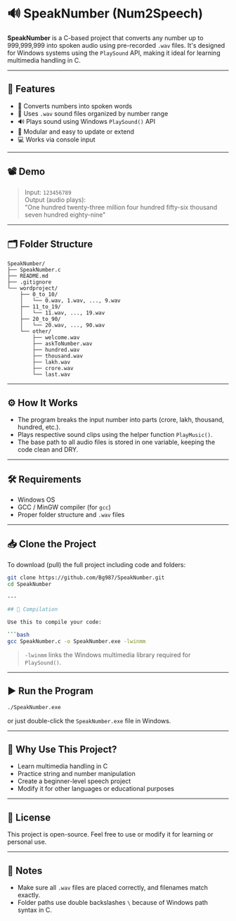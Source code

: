# 🔊 SpeakNumber (Num2Speech)

**SpeakNumber** is a C-based project that converts any number up to 999,999,999 into spoken audio using pre-recorded `.wav` files. It's designed for Windows systems using the `PlaySound` API, making it ideal for learning multimedia handling in C.

---

## 🎯 Features

- 🔢 Converts numbers into spoken words
- 📁 Uses `.wav` sound files organized by number range
- 🔊 Plays sound using Windows `PlaySound()` API
- 🧩 Modular and easy to update or extend
- 💻 Works via console input

---

## 📽️ Demo

> Input: `123456789`  
> Output (audio plays):  
> "One hundred twenty-three million four hundred fifty-six thousand seven hundred eighty-nine"

---

## 🗂️ Folder Structure

```
SpeakNumber/
├── SpeakNumber.c
├── README.md
├── .gitignore
└── wordproject/
    ├── 0_to_10/
    │   └── 0.wav, 1.wav, ..., 9.wav
    ├── 11_to_19/
    │   └── 11.wav, ..., 19.wav
    ├── 20_to_90/
    │   └── 20.wav, ..., 90.wav
    └── other/
        ├── welcome.wav
        ├── askToNumber.wav
        ├── hundred.wav
        ├── thousand.wav
        ├── lakh.wav
        ├── crore.wav
        └── last.wav
```

---

## ⚙️ How It Works

- The program breaks the input number into parts (crore, lakh, thousand, hundred, etc.).
- Plays respective sound clips using the helper function `PlayMusic()`.
- The base path to all audio files is stored in one variable, keeping the code clean and DRY.

---

## 🛠️ Requirements

- Windows OS
- GCC / MinGW compiler (for `gcc`)
- Proper folder structure and `.wav` files

---

## 📥 Clone the Project

To download (pull) the full project including code and folders:

```bash
git clone https://github.com/Bg987/SpeakNumber.git
cd SpeakNumber

---

## 🧪 Compilation

Use this to compile your code:

```bash
gcc SpeakNumber.c -o SpeakNumber.exe -lwinmm
```

> `-lwinmm` links the Windows multimedia library required for `PlaySound()`.

---

## ▶️ Run the Program

```bash
./SpeakNumber.exe
```

or just double-click the `SpeakNumber.exe` file in Windows.

---

## 🧠 Why Use This Project?

- Learn multimedia handling in C
- Practice string and number manipulation
- Create a beginner-level speech project
- Modify it for other languages or educational purposes

---

## 📝 License

This project is open-source. Feel free to use or modify it for learning or personal use.

---

## 📌 Notes

- Make sure all `.wav` files are placed correctly, and filenames match exactly.
- Folder paths use double backslashes `\` because of Windows path syntax in C.
